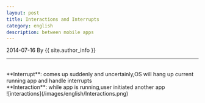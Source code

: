 ```yaml
---
layout: post
title: Interactions and Interrupts
category: english
description: between mobile apps
---
```

2014-07-16 By {{ site.author_info }}
***
<br/>
**Interrupt**: comes up suddenly and uncertainly,OS will hang up current running app and handle interrupts
<br/>**Interaction**: while app is running,user initiated another app
<br/>
![interactions](/images/english/Interactions.png)


[Angelia]:    http://angeliaw.github.com   "Angelia"

